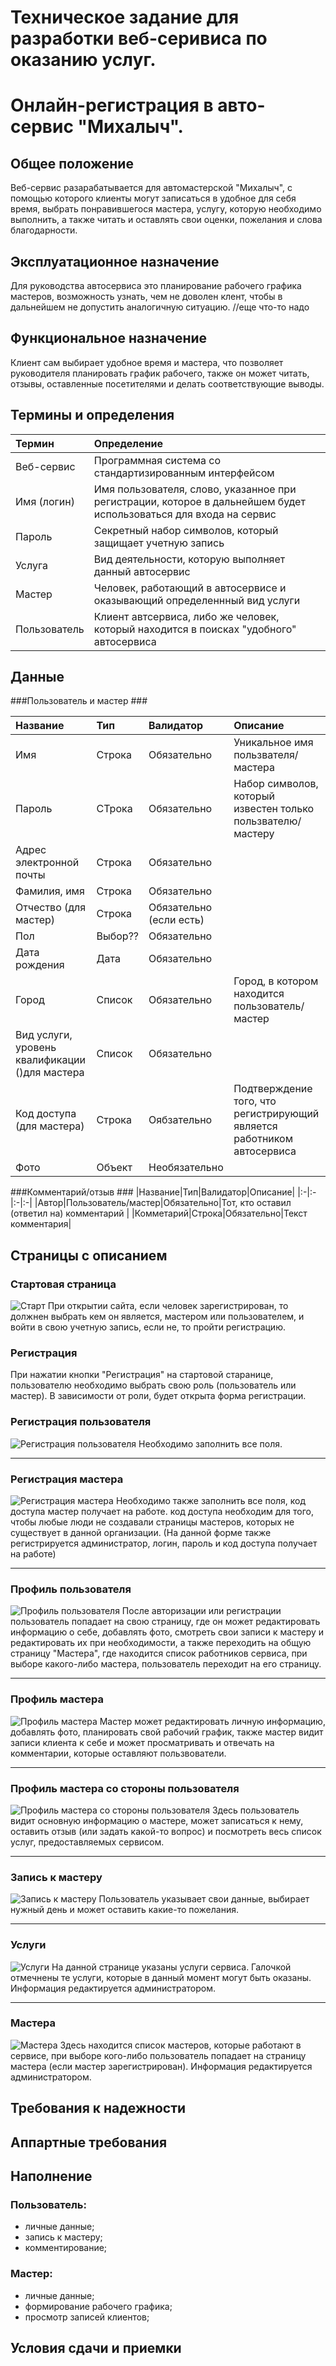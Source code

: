 Техническое задание для разработки веб-серивиса по оказанию услуг. 
========================
# Онлайн-регистрация в авто-сервис "Михалыч".  #



## Общее положение ##


Веб-сервис разарабатывается для автомастерской "Михалыч", с помощью которого клиенты могут записаться в удобное для себя время, выбрать понравившегося мастера, услугу, которую необходимо выполнить, а также читать и оставлять свои оценки, пожелания и слова благодарности.

## Эксплуатационное назначение ##
Для руководства автосервиса это планирование рабочего графика мастеров, возможность узнать, чем не доволен клент, чтобы в дальнейшем не допустить аналогичную ситуацию.
//еще что-то надо

## Функциональное назначение ##
Клиент сам выбирает удобное время и мастера, что позволяет руководителя планировать график рабочего, также он может читать, отзывы, оставленные посетителями и делать соответствующие выводы.

## Термины и определения ##
|Термин|Определение|
|:-|:-|
|Веб-сервис  | Программная система со стандартизированным интерфейсом|
| Имя (логин) | Имя пользователя, слово, указанное при регистрации, которое в дальнейшем будет использоваться для входа на сервис |
| Пароль |Секретный набор символов, который защищает учетную запись |
| Услуга | Вид деятельности, которую выполняет данный автосервис|
| Мастер | Человек, работающий в автосервисе и оказывающий определеннный вид услуги |
| Пользователь | Клиент автсервиса, либо же человек, который находится в поисках "удобного" автосервиса |

## Данные ##
###Пользователь и мастер ###

|Название|Тип|Валидатор|Описание|
|:-|:-|:-|:-|
|Имя |Строка |Обязательно | Уникальное имя пользвателя/мастера|
|Пароль|СТрока|Обязательно|Набор символов, который известен только пользвателю/мастеру|
|Адрес электронной почты|Строка|Обязательно| |
|Фамилия, имя|Строка|Обязательно||
|Отчество (для мастер)|Строка|Обязательно (если есть)| |
|Пол|Выбор??|Обязательно| |
|Дата рождения|Дата|Обязательно| |
|Город|Список|Обязательно|Город, в котором находится пользователь/мастер|
|Вид услуги, уровень квалификации ()для мастера|Список|Обязательно| |
|Код доступа (для мастера)|Строка|Оябзательно|Подтверждение того, что регистрирующий является работником автосервиса|
|Фото|Объект|Необязательно| |

###Комментарий/отзыв ###
|Название|Тип|Валидатор|Описание|
|:-|:-|:-|:-|
|Автор|Пользователь/мастер|Обязательно|Тот, кто оставил (ответил на) комментарий |
|Комметарий|Строка|Обязательно|Текст комментария|

## Страницы с описанием ##
### Стартовая страница ###

![Старт](https://pp.userapi.com/c639724/v639724932/1161e/Dj6Y-LSENSM.jpg "Стартовая страница") 
При открытии сайта, если человек зарегистрирован, то должнен выбрать кем он является, мастером или пользователем, и войти в свою учетную запись, если не, то пройти регистрацию.

### Регистрация ###


При нажатии кнопки "Регистрация" на стартовой старанице, пользователю необходимо выбрать свою роль (пользователь или мастер). В зависимости от роли, будет открыта форма регистрации.

### Регистрация пользователя ###

![Регистрация пользователя](https://pp.userapi.com/c639724/v639724932/1165a/fDMVhiqrjCI.jpg "Регистрация пользователя")
Необходимо заполнить все поля.

-----------

### Регистрация мастера ###

![Регистрация мастера](https://pp.userapi.com/c639724/v639724932/11663/1WOrvTxA_dE.jpg "Регистрация мастера")
Необходимо также заполнить все поля, код доступа мастер получает на работе. код доступа необходим для того, чтобы любые люди не создавали страницы мастеров, которых не существует в данной организации. (На данной форме также регистрируется администратор, логин, пароль и код доступа получает на работе)

-----------


### Профиль пользователя ###
![Профиль пользователя](https://pp.userapi.com/c639724/v639724932/1166c/4EZzgWnExpo.jpg "Профиль пользователя")
После авторизации или регистрации пользователь попадает на свою страницу, где он может редактировать информацию о себе, добавлять фото, смотреть свои записи к мастеру и редактировать их при необходимости, а также переходить на общую страницу "Мастера", где находится список работников сервиса, при выборе какого-либо мастера, пользователь переходит на его страницу.

-----------
### Профиль мастера ###

![Профиль мастера](https://pp.userapi.com/c639724/v639724932/116bf/F1U3634XuYM.jpg "Профиль мастера")
Мастер может редактировать личную информацию, добавлять фото, планировать свой рабочий график, также мастер видит записи клиента к себе и может просматривать и отвечать на комментарии, которые оставляют пользвователи.

-----------

### Профиль мастера со стороны пользователя ###
![Профиль мастера со стороны пользователя](https://pp.userapi.com/c639724/v639724932/116c8/U3KGcu0oGUo.jpg "Профиль мастера со стороны пользователя")
Здесь пользователь видит основную информацию о мастере, может записаться к нему, оставить отзыв (или задать какой-то вопрос) и посмотреть весь список услуг, предоставляемых сервисом.

-----------

### Запись к мастеру ###
![Запись к мастеру](https://pp.userapi.com/c639724/v639724932/116de/4OXKcFn9QWA.jpg "Запись к мастеру")
Пользователь указывает свои данные, выбирает нужный день и может оставить какие-то пожелания.

-----------

### Услуги ###


![Услуги](https://pp.userapi.com/c639724/v639724932/116d1/XUb5-ZVlFCg.jpg "Услуги")
На данной странице указаны услуги сервиса. Галочкой отмечнены те услуги, которые в данный момент могут быть оказаны. Информация редактируется администратором.

-----------

### Мастера ###
![Мастера](https://pp.userapi.com/c639724/v639724932/116e7/1kXpzNapixM.jpg "Мастера")
Здесь находится список мастеров, которые работают в сервисе, при выборе кого-либо пользователь попадает на страницу мастера (если мастер зарегистрирован). Информация редактируется администратором.


## Требования к надежности ##

## Аппартные требования ##

## Наполнение ##
### Пользователь: ###
- личные данные;
- запись к мастеру;
- комментирование;

### Мастер: ###
- личные данные;
- формирование рабочего графика;
- просмотр записей клиентов;



## Условия сдачи и приемки ##

